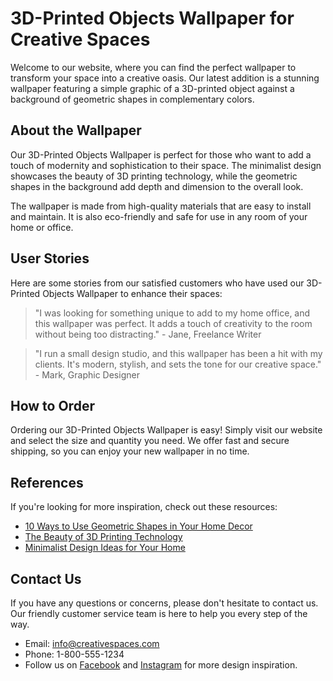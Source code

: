 <!--
Write me content for website with wallpaper which alt text is:

"A wallpaper with a simple graphic of a 3D-printed object, against a background of geometric shapes in complementary colors."

The name/title of the page should not be 1:1 copy of the alt text but rather a real content of the website which is using this wallpaper.

- Use markdown format
- Start with the heading
- The content should look like a real website
- Include real sections like references, contact, user stories, etc. use things relevant to the page purpose.
- Feel free to use structure like headings, bullets, numbering, blockquotes, paragraphs, horizontal lines, etc.
- You can use formatting like bold or _italic_
- You can include UTF-8 emojis
- Links should be only #hash anchors (and you can refer to the document itself)
- Do not include images
-->

<!--font:Montserrat-->

# 3D-Printed Objects Wallpaper for Creative Spaces

Welcome to our website, where you can find the perfect wallpaper to transform your space into a creative oasis. Our latest addition is a stunning wallpaper featuring a simple graphic of a 3D-printed object against a background of geometric shapes in complementary colors.

## About the Wallpaper

Our 3D-Printed Objects Wallpaper is perfect for those who want to add a touch of modernity and sophistication to their space. The minimalist design showcases the beauty of 3D printing technology, while the geometric shapes in the background add depth and dimension to the overall look.

The wallpaper is made from high-quality materials that are easy to install and maintain. It is also eco-friendly and safe for use in any room of your home or office.

## User Stories

Here are some stories from our satisfied customers who have used our 3D-Printed Objects Wallpaper to enhance their spaces:

> "I was looking for something unique to add to my home office, and this wallpaper was perfect. It adds a touch of creativity to the room without being too distracting." - Jane, Freelance Writer

> "I run a small design studio, and this wallpaper has been a hit with my clients. It's modern, stylish, and sets the tone for our creative space." - Mark, Graphic Designer

## How to Order

Ordering our 3D-Printed Objects Wallpaper is easy! Simply visit our website and select the size and quantity you need. We offer fast and secure shipping, so you can enjoy your new wallpaper in no time.

## References

If you're looking for more inspiration, check out these resources:

-   [10 Ways to Use Geometric Shapes in Your Home Decor](#)
-   [The Beauty of 3D Printing Technology](#)
-   [Minimalist Design Ideas for Your Home](#)

## Contact Us

If you have any questions or concerns, please don't hesitate to contact us. Our friendly customer service team is here to help you every step of the way.

-   Email: info@creativespaces.com
-   Phone: 1-800-555-1234
-   Follow us on [Facebook](#) and [Instagram](#) for more design inspiration.
